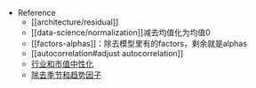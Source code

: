 - Reference
  - [[architecture/residual]]
  - [[data-science/normalization]]减去均值化为均值0
  - [[factors-alphas]]：除去模型里有的factors，剩余就是alphas
  - [[autocorrelation#adjust autocorrelation]]
  - [行业和市值中性化](https://zhuanlan.zhihu.com/p/408134295)
  - [除去季节和趋势因子](https://zhuanlan.zhihu.com/p/26328525)